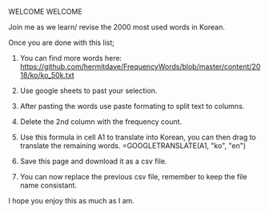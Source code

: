 WELCOME WELCOME

Join me as we learn/ revise the 2000 most used words in Korean.

Once you are done with this list; 

1. You can find more words here:
https://github.com/hermitdave/FrequencyWords/blob/master/content/2018/ko/ko_50k.txt

2. Use google sheets to past your selection.
   
3. After pasting the words use paste formating to split text to columns.
   
4. Delete the 2nd column with the frequency count.
   
5. Use this formula in cell A1 to translate into Korean, you can then drag to translate the remaining words.
=GOOGLETRANSLATE(A1, "ko", "en")

6. Save this page and download it as a csv file.

7. You can now replace the previous csv file, remember to keep the file name consistant.

I hope you enjoy this as much as I am. 
